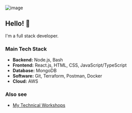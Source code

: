 ![image](https://github.com/cloudydaiyz/cloudydaiyz/assets/91110018/10a1fa34-3802-41f8-9dc2-41f7e4fadf8b)

## Hello! 👋 

I'm a full stack developer.

### Main Tech Stack
- **Backend:** Node.js, Bash
- **Frontend:** React.js, HTML, CSS, JavaScript/TypeScript
- **Database:** MongoDB
- **Software:** Git, Terraform, Postman, Docker
- **Cloud:** AWS

### Also see
- [ My Technical Workshops ](/WORKSHOPS.md)
